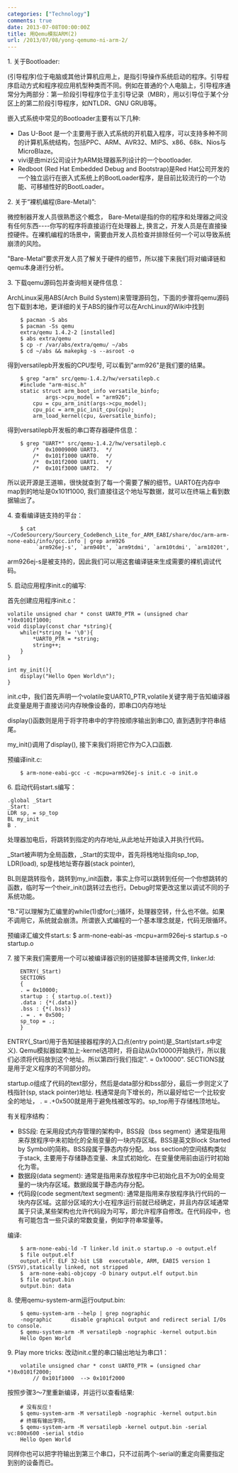 ```yaml
---
categories: ["Technology"]
comments: true
date: 2013-07-08T00:00:00Z
title: 用Qemu模拟ARM(2)
url: /2013/07/08/yong-qemumo-ni-arm-2/
---
```


1\. 关于Bootloader:

(引导程序)位于电脑或其他计算机应用上，是指引导操作系统启动的程序。引导程序启动方式和程序视应用机型种类而不同。例如在普通的个人电脑上，引导程序通常分为两部分：第一阶段引导程序位于主引导记录（MBR），用以引导位于某个分区上的第二阶段引导程序，如NTLDR、GNU
GRUB等。

 嵌入式系统中常见的Bootloader主要有以下几种:

* Das U-Boot
  是一个主要用于嵌入式系统的开机载入程序，可以支持多种不同的计算机系统结构，包括PPC、ARM、AVR32、MIPS、x86、68k、Nios与MicroBlaze。
* vivi是由mizi公司设计为ARM处理器系列设计的一个bootloader.
* Redboot (Red Hat Embedded Debug and Bootstrap)是Red
  Hat公司开发的一个独立运行在嵌入式系统上的BootLoader程序，是目前比较流行的一个功能、可移植性好的BootLoader。

2\. 关于“裸机编程(Bare-Metal)”:

微控制器开发人员很熟悉这个概念，
Bare-Metal是指的你的程序和处理器之间没有任何东西----你写的程序将直接运行在处理器上,
换言之，开发人员是在直接操控硬件。在裸机编程的场景中，需要由开发人员检查并排除任何一个可以导致系统崩溃的风险。

"Bare-Metal"要求开发人员了解关于硬件的细节，所以接下来我们将对编译链和qemu本身进行分析。

3\. 下载qemu源码包并查询相关硬件信息：

ArchLinux采用ABS(Arch Build
System)来管理源码包，下面的步骤将qemu源码包下载到本地，更详细的关于ABS的操作可以在ArchLinux的Wiki中找到

```
	$ pacman -S abs
	$ pacman -Ss qemu
	extra/qemu 1.4.2-2 [installed]
	$ abs extra/qemu 
	$ cp -r /var/abs/extra/qemu/ ~/abs 
	$ cd ~/abs && makepkg -s --asroot -o
```

得到versatilepb开发板的CPU型号, 可以看到"arm926"是我们要的结果。

```
	$ grep "arm" src/qemu-1.4.2/hw/versatilepb.c 
	#include "arm-misc.h"
	static struct arm_boot_info versatile_binfo;
	        args->cpu_model = "arm926";
	    cpu = cpu_arm_init(args->cpu_model);
	    cpu_pic = arm_pic_init_cpu(cpu);
	    arm_load_kernel(cpu, &versatile_binfo);
```

得到versatilepb开发板的串口寄存器硬件信息：

```
	$ grep "UART*" src/qemu-1.4.2/hw/versatilepb.c 
	    /*  0x10009000 UART3.  */
	    /*  0x101f1000 UART0.  */
	    /*  0x101f2000 UART1.  */
	    /*  0x101f3000 UART2.  */
```

所以说开源是王道嘛，很快就查到了每一个需要了解的细节。UART0在内存中map到的地址是0x101f1000,
我们直接往这个地址写数据，就可以在终端上看到数据输出了。

4\. 查看编译链支持的平台：

```
	$ cat ~/CodeSourcery/Sourcery_CodeBench_Lite_for_ARM_EABI/share/doc/arm-arm-none-eabi/info/gcc.info | grep arm926
	     `arm926ej-s', `arm940t', `arm9tdmi', `arm10tdmi', `arm1020t',
```

arm926ej-s是被支持的，因此我们可以用这套编译链来生成需要的裸机调试代码。

5\. 启动应用程序init.c的编写:

首先创建应用程序init.c：

```
volatile unsigned char * const UART0_PTR = (unsigned char *)0x0101f1000;
void display(const char *string){
    while(*string != '\0'){
        *UART0_PTR = *string;
        string++;
    }
}
 
int my_init(){
    display("Hello Open World\n");
}
```
init.c中，我们首先声明一个volatile变UART0_PTR,volatile关键字用于告知编译器此变量是用于直接访问内存映像设备的，即串口0内存地址

display()函数则是用于将字符串中的字符按顺序输出到串口0, 直到遇到字符串结尾。

my_init()调用了display(), 接下来我们将把它作为C入口函数.

预编译init.c:

```
	$ arm-none-eabi-gcc -c -mcpu=arm926ej-s init.c -o init.o
```

6\. 启动代码start.s编写：
```
.global _Start
_Start:
LDR sp, = sp_top
BL my_init
B .
```
处理器加电后，将跳转到指定的内存地址,从此地址开始读入并执行代码。

\_Start被声明为全局函数，\_Start的实现中，首先将栈地址指向sp_top, LDR(load),
sp是栈地址寄存器(stack pointer),

BL则是跳转指令，跳转到my_init函数，事实上你可以跳转到任何一个你想跳转的函数，临时写一个their_init()跳转过去也行。Debug时常更改这里以调试不同的子系统功能。

"B."可以理解为汇编里的while(1)或for(;;)循环，处理器空转，什么也不做。如果不调用它，系统就会崩溃。所谓嵌入式编程的一个基本理念就是，代码无限循环。

预编译汇编文件start.s:
	$ arm-none-eabi-as -mcpu=arm926ej-s startup.s -o startup.o


7\. 接下来我们需要用一个可以被编译器识别的链接脚本链接两文件, linker.ld:
```
	ENTRY(_Start)
	SECTIONS
	{
	. = 0x10000;
	startup : { startup.o(.text)}
	.data : {*(.data)}
	.bss : {*(.bss)}
	. = . + 0x500;
	sp_top = .;
	}
```
ENTRY(\_Start)用于告知链接器程序的入口点(entry point)是\_Start(start.s中定义).
Qemu模拟器如果加上-kernel选项时，将自动从0x10000开始执行，所以我们必须将代码放到这个地址。所以第四行我们指定".
= 0x10000". SECTIONS就是用于定义程序的不同部分的。

startup.o组成了代码的text部分，然后是data部分和bss部分，最后一步则定义了栈指针(sp,
stack pointer)地址. 栈通常是向下增长的，所以最好给它一个比较安全的地址， . =
.+0x500就是用于避免栈被改写的。sp_top用于存储栈顶地址。

有关程序结构：

* BSS段:  在采用段式内存管理的架构中，BSS段（bss segment）通常是指用来存放程序中未初始化的全局变量的一块内存区域。BSS是英文Block Started by Symbol的简称。BSS段属于静态内存分配。.bss section的空间结构类似于stack, 主要用于存储静态变量、未显式初始化、在变量使用前由运行时初始化为零。
* 数据段(data segment): 通常是指用来存放程序中已初始化且不为0的全局变量的一块内存区域。数据段属于静态内存分配。
* 代码段(code segment/text segment): 通常是指用来存放程序执行代码的一块内存区域。这部分区域的大小在程序运行前就已经确定，并且内存区域通常属于只读,某些架构也允许代码段为可写，即允许程序自修改。在代码段中，也有可能包含一些只读的常数变量，例如字符串常量等。

编译:

```
	$ arm-none-eabi-ld -T linker.ld init.o startup.o -o output.elf
	$ file output.elf 
	output.elf: ELF 32-bit LSB  executable, ARM, EABI5 version 1 (SYSV),statically linked, not stripped
	$  arm-none-eabi-objcopy -O binary output.elf output.bin
	$ file output.bin 
	output.bin: data
```

8\. 使用qemu-system-arm运行output.bin:

```
	$ qemu-system-arm --help | grep nographic 
	-nographic      disable graphical output and redirect serial I/Os to console.
	$ qemu-system-arm -M versatilepb -nographic -kernel output.bin
	Hello Open World
```


9\. Play more tricks:
改动init.c里的串口输出地址为串口1：

```
	volatile unsigned char * const UART0_PTR = (unsigned char *)0x0101f2000;
		// 0x101f1000  --> 0x101f2000
```

按照步骤3～7里重新编译，并运行以查看结果:

```
	# 没有反应！
	$ qemu-system-arm -M versatilepb -nographic -kernel output.bin
	# 终端有输出字符。
	$ qemu-system-arm -M versatilepb -kernel output.bin -serial vc:800x600 -serial stdio
	Hello Open World
```

同样你也可以把字符输出到第三个串口，只不过前两个-serial的重定向需要指定到别的设备而已。

